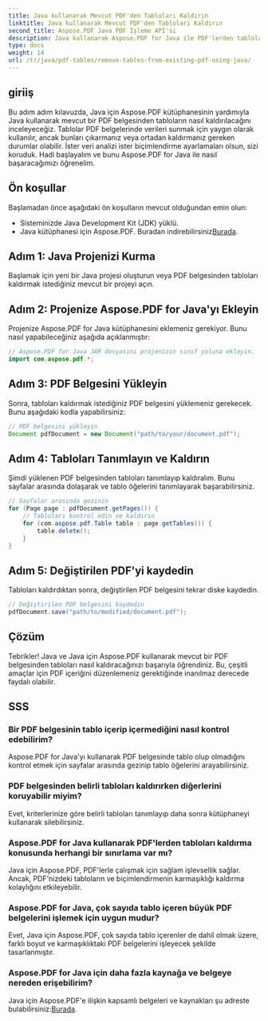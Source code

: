 ```yaml
---
title: Java kullanarak Mevcut PDF'den Tabloları Kaldırın
linktitle: Java kullanarak Mevcut PDF'den Tabloları Kaldırın
second_title: Aspose.PDF Java PDF İşleme API'si
description: Java kullanarak Aspose.PDF for Java ile PDF'lerden tabloları kolayca nasıl kaldıracağınızı öğrenin. Etkili tablo kaldırma için adım adım kılavuz.
type: docs
weight: 14
url: /tr/java/pdf-tables/remove-tables-from-existing-pdf-using-java/
---
```


## giriiş

Bu adım adım kılavuzda, Java için Aspose.PDF kütüphanesinin yardımıyla Java kullanarak mevcut bir PDF belgesinden tabloların nasıl kaldırılacağını inceleyeceğiz. Tablolar PDF belgelerinde verileri sunmak için yaygın olarak kullanılır, ancak bunları çıkarmanız veya ortadan kaldırmanız gereken durumlar olabilir. İster veri analizi ister biçimlendirme ayarlamaları olsun, sizi koruduk. Hadi başlayalım ve bunu Aspose.PDF for Java ile nasıl başaracağımızı öğrenelim.

## Ön koşullar

Başlamadan önce aşağıdaki ön koşulların mevcut olduğundan emin olun:

- Sisteminizde Java Development Kit (JDK) yüklü.
-  Java kütüphanesi için Aspose.PDF. Buradan indirebilirsiniz[Burada](https://releases.aspose.com/pdf/java/).

## Adım 1: Java Projenizi Kurma

Başlamak için yeni bir Java projesi oluşturun veya PDF belgesinden tabloları kaldırmak istediğiniz mevcut bir projeyi açın.

## Adım 2: Projenize Aspose.PDF for Java'yı Ekleyin

Projenize Aspose.PDF for Java kütüphanesini eklemeniz gerekiyor. Bunu nasıl yapabileceğiniz aşağıda açıklanmıştır:

```java
// Aspose.PDF for Java JAR dosyasını projenizin sınıf yoluna ekleyin.
import com.aspose.pdf.*;
```

## Adım 3: PDF Belgesini Yükleyin

Sonra, tabloları kaldırmak istediğiniz PDF belgesini yüklemeniz gerekecek. Bunu aşağıdaki kodla yapabilirsiniz:

```java
// PDF belgesini yükleyin
Document pdfDocument = new Document("path/to/your/document.pdf");
```

## Adım 4: Tabloları Tanımlayın ve Kaldırın

Şimdi yüklenen PDF belgesinden tabloları tanımlayıp kaldıralım. Bunu sayfalar arasında dolaşarak ve tablo öğelerini tanımlayarak başarabilirsiniz.

```java
// Sayfalar arasında gezinin
for (Page page : pdfDocument.getPages()) {
    // Tabloları kontrol edin ve kaldırın
    for (com.aspose.pdf.Table table : page.getTables()) {
        table.delete();
    }
}
```

## Adım 5: Değiştirilen PDF'yi kaydedin

Tabloları kaldırdıktan sonra, değiştirilen PDF belgesini tekrar diske kaydedin.

```java
// Değiştirilen PDF belgesini kaydedin
pdfDocument.save("path/to/modified/document.pdf");
```

## Çözüm

Tebrikler! Java ve Java için Aspose.PDF kullanarak mevcut bir PDF belgesinden tabloları nasıl kaldıracağınızı başarıyla öğrendiniz. Bu, çeşitli amaçlar için PDF içeriğini düzenlemeniz gerektiğinde inanılmaz derecede faydalı olabilir.

## SSS

### Bir PDF belgesinin tablo içerip içermediğini nasıl kontrol edebilirim?

Aspose.PDF for Java'yı kullanarak PDF belgesinde tablo olup olmadığını kontrol etmek için sayfalar arasında gezinip tablo öğelerini arayabilirsiniz.

### PDF belgesinden belirli tabloları kaldırırken diğerlerini koruyabilir miyim?

Evet, kriterlerinize göre belirli tabloları tanımlayıp daha sonra kütüphaneyi kullanarak silebilirsiniz.

### Aspose.PDF for Java kullanarak PDF'lerden tabloları kaldırma konusunda herhangi bir sınırlama var mı?

Java için Aspose.PDF, PDF'lerle çalışmak için sağlam işlevsellik sağlar. Ancak, PDF'nizdeki tabloların ve biçimlendirmenin karmaşıklığı kaldırma kolaylığını etkileyebilir.

### Aspose.PDF for Java, çok sayıda tablo içeren büyük PDF belgelerini işlemek için uygun mudur?

Evet, Java için Aspose.PDF, çok sayıda tablo içerenler de dahil olmak üzere, farklı boyut ve karmaşıklıktaki PDF belgelerini işleyecek şekilde tasarlanmıştır.

### Aspose.PDF for Java için daha fazla kaynağa ve belgeye nereden erişebilirim?

 Java için Aspose.PDF'e ilişkin kapsamlı belgeleri ve kaynakları şu adreste bulabilirsiniz:[Burada](https://reference.aspose.com/pdf/java/).
